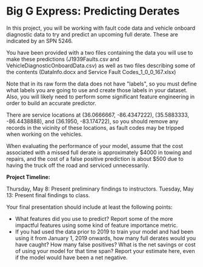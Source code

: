 # Big G Express: Predicting Derates
In this project, you will be working with fault code data and vehicle onboard diagnostic data to try and predict an upcoming full derate. These are indicated by an SPN 5246. 

You have been provided with a two files containing the data you will use to make these predictions (J1939Faults.csv and VehicleDiagnosticOnboardData.csv) as well as two files describing some of the contents (DataInfo.docx and Service Fault Codes_1_0_0_167.xlsx) 

Note that in its raw form the data does not have "labels", so you must define what labels you are going to use and create those labels in your dataset. Also, you will likely need to perform some significant feature engineering in order to build an accurate predictor.

There are service locations at (36.0666667, -86.4347222), (35.5883333, -86.4438888), and (36.1950, -83.174722), so you should remove any records in the vicinity of these locations, as fault codes may be tripped when working on the vehicles.

When evaluating the performance of your model, assume that the cost associated with a missed full derate is approximately $4000 in towing and repairs, and the cost of a false positive prediction is about $500 due to having the truck off the road and serviced unnecessarily.

**Project Timeline:**

Thursday, May 8: Present preliminary findings to instructors.
Tuesday, May 13: Present final findings to class.

Your final presentation should include at least the following points:
* What features did you use to predict? Report some of the more impactful features using some kind of feature importance metric.
* If you had used the data prior to 2019 to train your model and had been using it from January 1, 2019 onwards, how many full derates would you have caught? How many false positives? What is the net savings or cost of using your model for that time span? Report your estimate here, even if the model would have been a net negative.